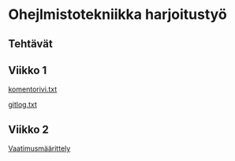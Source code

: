 # Ohejlmistotekniikka harjoitustyö
## Tehtävät
## Viikko 1
[komentorivi.txt](https://github.com/sampsaol/ot-harjoitustyo/blob/1a20614da466ae1db0e519af58862fe5211642d3/laskarit/viikko1/komentorivi.txt)

[gitlog.txt](https://github.com/sampsaol/ot-harjoitustyo/blob/1a20614da466ae1db0e519af58862fe5211642d3/laskarit/viikko1/gitlog.txt)

## Viikko 2

[Vaatimusmäärittely](https://github.com/sampsaol/ot-harjoitustyo/blob/40e4976f4abae5cce83bfe9cc0919c7d30207277/dokumentaatio/vaatimusmaarittely.md)
